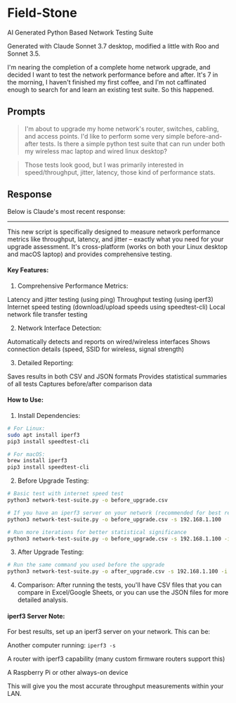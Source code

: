 # Field-Stone
AI Generated Python Based Network Testing Suite

Generated with Claude Sonnet 3.7 desktop, modified a little with Roo and Sonnet 3.5. 

I'm nearing the completion of a complete home network upgrade, and decided I want to test the network performance before and after. It's 7 in the morning, I haven't finished my first coffee, and I'm not caffinated enough to search for and learn an existing test suite. So this happened.

## Prompts 

> I'm about to upgrade my home network's router, switches, cabling, and access points. I'd like to perform some very simple before-and-after tests. Is there a simple python test suite that can run under both my wireless mac laptop and wired linux desktop?

> Those tests look good, but I was primarily interested in speed/throughput, jitter, latency, those kind of performance stats.

## Response

Below is Claude's most recent response:

---

This new script is specifically designed to measure network performance metrics like throughput, latency, and jitter – exactly what you need for your upgrade assessment. It's cross-platform (works on both your Linux desktop and macOS laptop) and provides comprehensive testing.

#### Key Features:

1. Comprehensive Performance Metrics:

Latency and jitter testing (using ping)
Throughput testing (using iperf3)
Internet speed testing (download/upload speeds using speedtest-cli)
Local network file transfer testing


2. Network Interface Detection:

Automatically detects and reports on wired/wireless interfaces
Shows connection details (speed, SSID for wireless, signal strength)


3. Detailed Reporting:

Saves results in both CSV and JSON formats
Provides statistical summaries of all tests
Captures before/after comparison data



#### How to Use:

1. Install Dependencies:
```bash
# For Linux:
sudo apt install iperf3
pip3 install speedtest-cli

# For macOS:
brew install iperf3
pip3 install speedtest-cli
```

2. Before Upgrade Testing:
```bash
# Basic test with internet speed test
python3 network-test-suite.py -o before_upgrade.csv

# If you have an iperf3 server on your network (recommended for best results):
python3 network-test-suite.py -o before_upgrade.csv -s 192.168.1.100

# Run more iterations for better statistical significance
python3 network-test-suite.py -o before_upgrade.csv -s 192.168.1.100 -i 5
```

3. After Upgrade Testing:
```bash
# Run the same command you used before the upgrade
python3 network-test-suite.py -o after_upgrade.csv -s 192.168.1.100 -i 5
```

4. Comparison:
After running the tests, you'll have CSV files that you can compare in Excel/Google Sheets, or you can use the JSON files for more detailed analysis.

#### iperf3 Server Note:
For best results, set up an iperf3 server on your network. This can be:

Another computer running: `iperf3 -s`

A router with iperf3 capability (many custom firmware routers support this)

A Raspberry Pi or other always-on device

This will give you the most accurate throughput measurements within your LAN.

